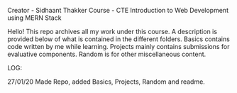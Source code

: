 Creator -  Sidhaant Thakker
Course - CTE Introduction to Web Development using MERN Stack

Hello!
This repo archives all my work under this course. A description is provided below of what is contained in the different folders.
Basics contains code written by me while learning.
Projects mainly contains submissions for evaluative components.
Random is for other miscellaneous content.

LOG: 

27/01/20
Made Repo, added Basics, Projects, Random and readme.
